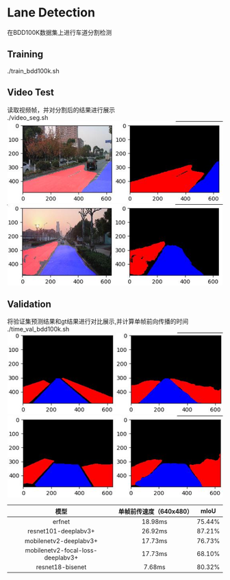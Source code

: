 # Lane Detection
在BDD100K数据集上进行车道分割检测
## Training
./train_bdd100k.sh  
## Video Test
读取视频帧，并对分割后的结果进行展示  
./video_seg.sh  
![image](https://github.com/SteveSZF/Traffic-Lane-Detection/blob/master/b.jpg) 
![image](https://github.com/SteveSZF/Traffic-Lane-Detection/blob/master/c.jpg)
## Validation
将验证集预测结果和gt结果进行对比展示,并计算单帧前向传播的时间  
./time_val_bdd100k.sh  
![image](https://github.com/SteveSZF/Traffic-Lane-Detection/blob/master/a.jpg)
![image](https://github.com/SteveSZF/Traffic-Lane-Detection/blob/master/d.jpg)  

|模型         | 单帧前传速度（640x480）           | mIoU  |  
|:-------------:|:-------------:|:-----:|  
| erfnet      | 18.98ms | 75.44% |
| resnet101-deeplabv3+      | 26.92ms      |   87.21% |
| mobilenetv2-deeplabv3+ | 17.73ms      |    76.73% |
| mobilenetv2-focal-loss-deeplabv3+ | 17.73ms      |    68.10% |
| resnet18-bisenet | 7.68ms      |    80.32% |

